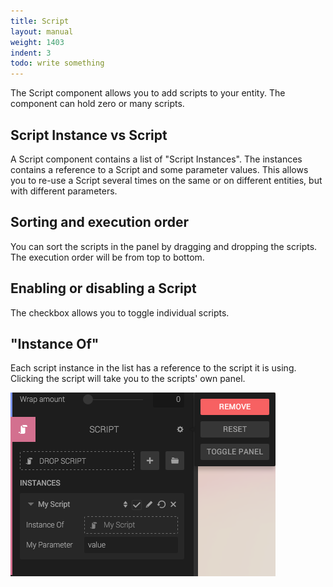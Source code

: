 ```yaml
---
title: Script
layout: manual
weight: 1403
indent: 3
todo: write something
---
```

The Script component allows you to add scripts to your entity. The component can hold zero or many scripts.

## Script Instance vs Script

A Script component contains a list of "Script Instances". The instances contains a reference to a Script and some parameter values. This allows you to re-use a Script several times on the same or on different entities, but with different parameters.

## Sorting and execution order

You can sort the scripts in the panel by dragging and dropping the scripts. The execution order will be from top to bottom.

## Enabling or disabling a Script

The checkbox allows you to toggle individual scripts.

## "Instance Of"

Each script instance in the list has a reference to the script it is using. Clicking the script will take you to the scripts' own panel.

![Script component panel](script-panel.png)